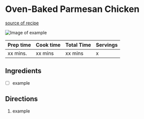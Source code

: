 # Oven-Baked Parmesan Chicken

[source of recipe](https://www.hellofresh.com/recipes/oven-baked-parmesan-chicken-5db89117a9a1a656d72a7317)

![Image of example](./images/photo.jpg)

| Prep time | Cook time | Total Time | Servings |
| --------- | --------- | ---------- | -------- |
| xx mins.  | xx mins   | xx mins    | x        |

## Ingredients

- [ ] example

## Directions

1. example
